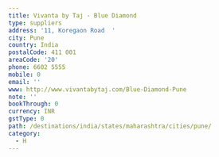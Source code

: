 ```yaml
---
title: Vivanta by Taj - Blue Diamond
type: suppliers
address: '11, Koregaon Road  '
city: Pune
country: India
postalCode: 411 001
areaCode: '20'
phone: 6602 5555
mobile: 0
email: ''
www: http://www.vivantabytaj.com/Blue-Diamond-Pune
note: ''
bookThrough: 0
currency: INR
gstType: 0
path: /destinations/india/states/maharashtra/cities/pune/
category:
  - H
---
```


